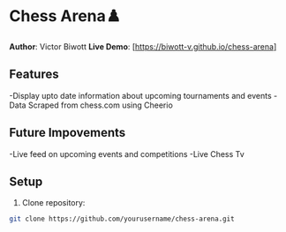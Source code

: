 # Chess Arena♟️


**Author**: Victor Biwott
**Live Demo**: [https://biwott-v.github.io/chess-arena]

## Features
-Display upto date information about upcoming tournaments and events
-Data Scraped from chess.com using Cheerio

## Future Impovements
-Live feed on upcoming events and competitions
-Live Chess Tv

## Setup
1. Clone repository:
```bash
git clone https://github.com/yourusername/chess-arena.git